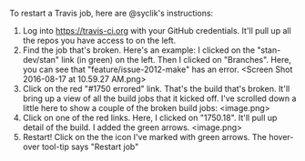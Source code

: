 To restart a Travis job, here are @syclik's instructions:

1. Log into https://travis-ci.org with your GitHub credentials. It'll pull up all the repos you have access to on the left.
2. Find the job that's broken. Here's an example: I clicked on the "stan-dev/stan" link (in green) on the left. Then I clicked on "Branches". Here, you can see that "feature/issue-2012-make" has an error. 
<Screen Shot 2016-08-17 at 10.59.27 AM.png>
3. Click on the red "#1750 errored" link. That's the build that's broken. It'll bring up a view of all the build jobs that it kicked off. I've scrolled down a little here to show a couple of the broken build jobs:
<image.png>
4. Click on one of the red links. Here, I clicked on "1750.18". It'll pull up detail of the build. I added the green arrows. 
<image.png>
5. Restart! Click on the the icon I've marked with green arrows. The hover-over tool-tip says "Restart job"

